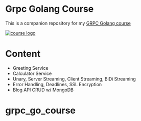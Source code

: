 # Grpc Golang Course

This is a companion repository for my [GRPC Golang course](http://bit.ly/grpc-golang-github)

[![course logo](https://img-c.udemycdn.com/course/480x270/1792960_19b1_6.jpg)](http://bit.ly/grpc-golang-github)

# Content

- Greeting Service
- Calculator Service
- Unary, Server Streaming, Client Streaming, BiDi Streaming
- Error Handling, Deadlines, SSL Encryption
- Blog API CRUD w/ MongoDB
# grpc_go_course
